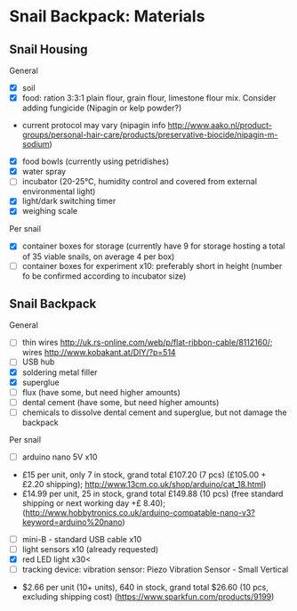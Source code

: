 Snail Backpack: Materials
===========================

Snail Housing
---------------------------

General
- [x] soil
- [x] food: ration 3:3:1 plain flour, grain flour, limestone flour mix. Consider adding fungicide (Nipagin or kelp powder?)
* current protocol may vary (nipagin info http://www.aako.nl/product-groups/personal-hair-care/products/preservative-biocide/nipagin-m-sodium)
- [x] food bowls (currently using petridishes)
- [x] water spray
- [ ] incubator (20-25°C, humidity control and covered from external environmental light)
- [x] light/dark switching timer
- [x] weighing scale

Per snail
- [x] container boxes for storage (currently have 9 for storage hosting a total of 35 viable snails, on average 4 per box)
- [ ] container boxes for experiment x10: preferably short in height (number fo be confirmed according to incubator size)

Snail Backpack
---------------------------
General
- [ ] thin wires http://uk.rs-online.com/web/p/flat-ribbon-cable/8112160/; wires
http://www.kobakant.at/DIY/?p=514
- [ ] USB hub
- [x] soldering metal filler
- [x] superglue
- [ ] flux (have some, but need higher amounts)
- [ ] dental cement (have some, but need higher amounts)
- [ ] chemicals to dissolve dental cement and superglue, but not damage the backpack

Per snail
- [ ] arduino nano 5V x10 
* £15 per unit, only 7 in stock, grand total £107.20 (7 pcs) (£105.00 + £2.20 shipping); http://www.13cm.co.uk/shop/arduino/cat_18.html)
* £14.99 per unit, 25 in stock, grand total £149.88 (10 pcs) (free standard shipping or next working day +£ 8.40); (http://www.hobbytronics.co.uk/arduino-compatable-nano-v3?keyword=arduino%20nano)
- [ ] mini-B - standard USB cable x10
- [ ] light sensors x10 (already requested)
- [x] red LED light x30<
- [ ] tracking device: vibration sensor: Piezo Vibration Sensor - Small Vertical
*  $2.66 per unit (10+ units), 640 in stock, grand total $26.60 (10 pcs, excluding shipping cost) (https://www.sparkfun.com/products/9199)
